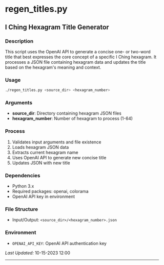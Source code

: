 # regen_titles.py

## I Ching Hexagram Title Generator

### Description
This script uses the OpenAI API to generate a concise one- or two-word title that best expresses the core concept of a specific I Ching hexagram. It processes a JSON file containing hexagram data and updates the title based on the hexagram's meaning and context.

### Usage
```bash
./regen_titles.py <source_dir> <hexagram_number>
```

### Arguments
- **source_dir**: Directory containing hexagram JSON files
- **hexagram_number**: Number of hexagram to process (1-64)

### Process
1. Validates input arguments and file existence
2. Loads hexagram JSON data
3. Extracts current hexagram name
4. Uses OpenAI API to generate new concise title
5. Updates JSON with new title

### Dependencies
- Python 3.x
- Required packages: openai, colorama
- OpenAI API key in environment

### File Structure
- Input/Output: `<source_dir>/<hexagram_number>.json`

### Environment
- `OPENAI_API_KEY`: OpenAI API authentication key

*Last Updated:* 10-15-2023 12:00

---

